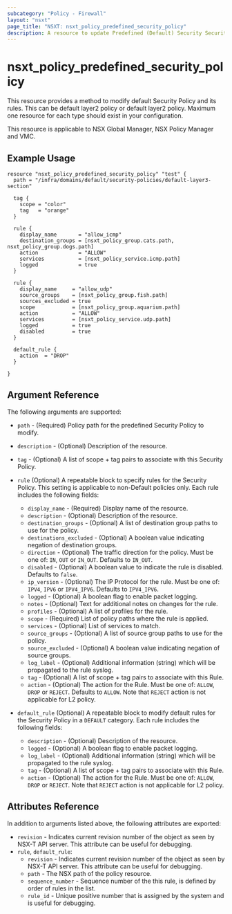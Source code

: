 ```yaml
---
subcategory: "Policy - Firewall"
layout: "nsxt"
page_title: "NSXT: nsxt_policy_predefined_security_policy"
description: A resource to update Predefined (Default) Security Security Policies.
---
```


# nsxt_policy_predefined_security_policy

This resource provides a method to modify default Security Policy and its rules.
This can be default layer2 policy or default layer2 policy. Maximum one resource
for each type should exist in your configuration.

This resource is applicable to NSX Global Manager, NSX Policy Manager and VMC.

## Example Usage

```hcl
resource "nsxt_policy_predefined_security_policy" "test" {
  path = "/infra/domains/default/security-policies/default-layer3-section"

  tag {
    scope = "color"
    tag   = "orange"
  }

  rule {
    display_name       = "allow_icmp"
    destination_groups = [nsxt_policy_group.cats.path, nsxt_policy_group.dogs.path]
    action             = "ALLOW"
    services           = [nsxt_policy_service.icmp.path]
    logged             = true
  }

  rule {
    display_name     = "allow_udp"
    source_groups    = [nsxt_policy_group.fish.path]
    sources_excluded = true
    scope            = [nsxt_policy_group.aquarium.path]
    action           = "ALLOW"
    services         = [nsxt_policy_service.udp.path]
    logged           = true
    disabled         = true
  }

  default_rule {
    action  = "DROP"
  }

}
```

## Argument Reference

The following arguments are supported:

* `path` - (Required) Policy path for the predefined Security Policy to modify.
* `description` - (Optional) Description of the resource.
* `tag` - (Optional) A list of scope + tag pairs to associate with this Security Policy.
* `rule` (Optional) A repeatable block to specify rules for the Security Policy. This setting is applicable to non-Default policies only. Each rule includes the following fields:
  * `display_name` - (Required) Display name of the resource.
  * `description` - (Optional) Description of the resource.
  * `destination_groups` - (Optional) A list of destination group paths to use for the policy.
  * `destinations_excluded` - (Optional) A boolean value indicating negation of destination groups.
  * `direction` - (Optional) The traffic direction for the policy. Must be one of: `IN`, `OUT` or `IN_OUT`. Defaults to `IN_OUT`.
  * `disabled` - (Optional) A boolean value to indicate the rule is disabled. Defaults to `false`.
  * `ip_version` - (Optional) The IP Protocol for the rule. Must be one of: `IPV4`, `IPV6` or `IPV4_IPV6`. Defaults to `IPV4_IPV6`.
  * `logged` - (Optional) A boolean flag to enable packet logging.
  * `notes` - (Optional) Text for additional notes on changes for the rule.
  * `profiles` - (Optional) A list of profiles for the rule.
  * `scope` - (Required) List of policy paths where the rule is applied.
  * `services` - (Optional) List of services to match.
  * `source_groups` - (Optional) A list of source group paths to use for the policy.
  * `source_excluded` - (Optional) A boolean value indicating negation of source groups.
  * `log_label` - (Optional) Additional information (string) which will be propagated to the rule syslog.
  * `tag` - (Optional) A list of scope + tag pairs to associate with this Rule.
  * `action` - (Optional) The action for the Rule. Must be one of: `ALLOW`, `DROP` or `REJECT`. Defaults to `ALLOW`. Note that `REJECT` action is not applicable for L2 policy.

* `default_rule` (Optional) A repeatable block to modify default rules for the Security Policy in a `DEFAULT` category. Each rule includes the following fields:
  * `description` - (Optional) Description of the resource.
  * `logged` - (Optional) A boolean flag to enable packet logging.
  * `log_label` - (Optional) Additional information (string) which will be propagated to the rule syslog.
  * `tag` - (Optional) A list of scope + tag pairs to associate with this Rule.
  * `action` - (Optional) The action for the Rule. Must be one of: `ALLOW`, `DROP` or `REJECT`. Note that `REJECT` action is not applicable for L2 policy.

## Attributes Reference

In addition to arguments listed above, the following attributes are exported:

* `revision` - Indicates current revision number of the object as seen by NSX-T API server. This attribute can be useful for debugging.
* `rule`, `default_rule`:
  * `revision` - Indicates current revision number of the object as seen by NSX-T API server. This attribute can be useful for debugging.
  * `path` - The NSX path of the policy resource.
  * `sequence_number` - Sequence number of the this rule, is defined by order of rules in the list.
  * `rule_id` - Unique positive number that is assigned by the system and is useful for debugging.

